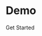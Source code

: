 # Demo

<cron-demo>
</cron-demo>

<v-btn class="mt-5" color="secondary" append-icon="mdi-arrow-right" href="/vue-js-cron/guide/getting-started-light.html">Get Started</v-btn>